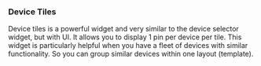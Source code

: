 
### Device Tiles

Device tiles is a powerful widget and very similar to the device selector widget, but with UI.
It allows you to display 1 pin per device per tile. 
This widget is particularly helpful when you have a fleet of devices with similar functionality. So you can 
group similar devices within one layout (template).
